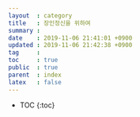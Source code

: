 ```yaml
---
layout  : category
title   : 장인정신을 위하여
summary : 
date    : 2019-11-06 21:41:01 +0900
updated : 2019-11-06 21:42:38 +0900
tag     : 
toc     : true
public  : true
parent  : index
latex   : false
---
```

* TOC
{:toc}

# 
